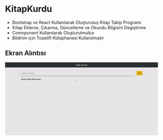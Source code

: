 <h1>KitapKurdu</h1>

- Bootstrap ve React Kullanılarak Oluşturuluş Kitap Takip Programı
- Kitap Ekleme, Çıkarma, Güncelleme ve Okundu Bilgisini Degiştirme
- Comnponent Kullanılarak Oluşturulmultur
- Bildirim için Toastift Kütüphanesi Kullanılmıştır

<h2>Ekran Alıntısı</h2>

![](/src/gif/kitap.gif)

